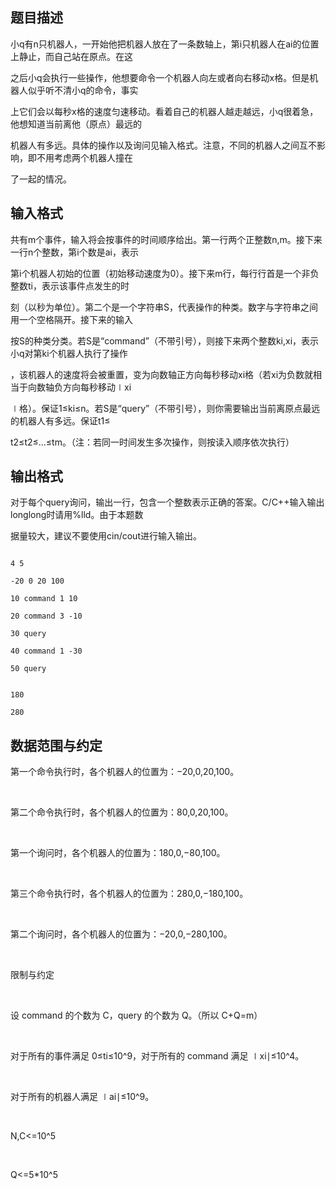 ## 题目描述

<div>
 小q有n只机器人，一开始他把机器人放在了一条数轴上，第i只机器人在ai的位置上静止，而自己站在原点。在这
</div>
<div>
 之后小q会执行一些操作，他想要命令一个机器人向左或者向右移动x格。但是机器人似乎听不清小q的命令，事实
</div>
<div>
 上它们会以每秒x格的速度匀速移动。看着自己的机器人越走越远，小q很着急，他想知道当前离他（原点）最远的
</div>
<div>
 机器人有多远。具体的操作以及询问见输入格式。注意，不同的机器人之间互不影响，即不用考虑两个机器人撞在
</div>
<div>
 了一起的情况。
</div>
<div></div>
<div></div>

## 输入格式

<div>
 共有m个事件，输入将会按事件的时间顺序给出。第一行两个正整数n,m。接下来一行n个整数，第i个数是ai，表示
</div>
<div>
 第i个机器人初始的位置（初始移动速度为0）。接下来m行，每行行首是一个非负整数ti，表示该事件点发生的时
</div>
<div>
 刻（以秒为单位）。第二个是一个字符串S，代表操作的种类。数字与字符串之间用一个空格隔开。接下来的输入
</div>
<div>
 按S的种类分类。若S是“command”（不带引号），则接下来两个整数ki,xi，表示小q对第ki个机器人执行了操作
</div>
<div>
 ，该机器人的速度将会被重置，变为向数轴正方向每秒移动xi格（若xi为负数就相当于向数轴负方向每秒移动∣xi
</div>
<div>
 ∣格）。保证1≤ki≤n。若S是“query”（不带引号），则你需要输出当前离原点最远的机器人有多远。保证t1≤
</div>
<div>
 t2≤t2≤...≤tm。（注：若同一时间发生多次操作，则按读入顺序依次执行）
</div>
<div>
 <div></div>
</div>

## 输出格式

<div>
 对于每个query询问，输出一行，包含一个整数表示正确的答案。C/C++输入输出longlong时请用%lld。由于本题数
</div>
<div>
 据量较大，建议不要使用cin/cout进行输入输出。
</div>
<div></div>

```input1
4 5
-20 0 20 100
10 command 1 10
20 command 3 -10
30 query
40 command 1 -30
50 query
```
```output1
180
280
```
## 数据范围与约定

<div>
 第一个命令执行时，各个机器人的位置为：−20,0,20,100。
</div>
<br>
<div>
 第二个命令执行时，各个机器人的位置为：80,0,20,100。
</div>
<br>
<div>
 第一个询问时，各个机器人的位置为：180,0,−80,100。
</div>
<br>
<div>
 第三个命令执行时，各个机器人的位置为：280,0,−180,100。
</div>
<br>
<div>
 第二个询问时，各个机器人的位置为：−20,0,−280,100。
</div>
<br>
<div>
 限制与约定
</div>
<br>
<div>
 设 command 的个数为 C，query 的个数为 Q。（所以 C+Q=m）
</div>
<br>
<div>
 对于所有的事件满足 0≤ti≤10^9，对于所有的 command 满足 ∣xi∣≤10^4。
</div>
<br>
<div>
 对于所有的机器人满足 ∣ai∣≤10^9。
</div>
<br>
<div>
 N,C<=10^5
</div>
<br>
<div>
 Q<=5*10^5
</div>

